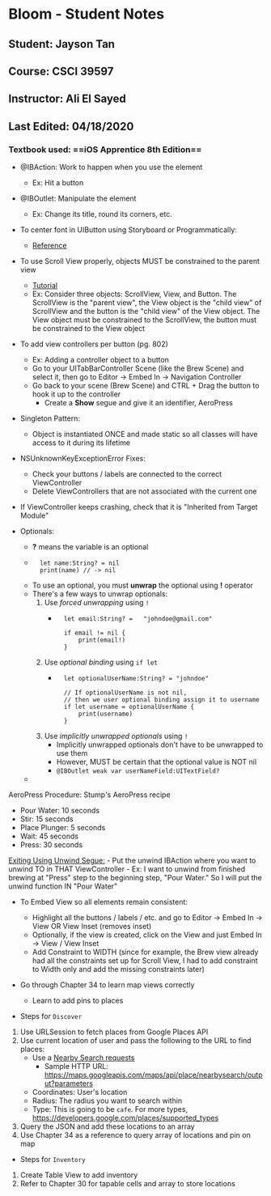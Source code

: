 # Bloom - Student Notes 

## Student: Jayson Tan
## Course: CSCI 39597
## Instructor: Ali El Sayed
## Last Edited: 04/18/2020

### Textbook used: ==**iOS Apprentice 8th Edition**==

- @IBAction: Work to happen when you use the element
    - Ex: Hit a button

- @IBOutlet: Manipulate the element
    - Ex: Change its title, round its corners, etc.

- To center font in UIButton using Storyboard or Programmatically:
    - [Reference](https://stackoverflow.com/questions/30679370/swift-uibutton-with-two-lines-of-text)
    
- To use Scroll View properly, objects MUST be constrained to the parent view
    - [Tutorial](https://medium.com/@pradeep_chauhan/how-to-configure-a-uiscrollview-with-auto-layout-in-interface-builder-218dcb4022d7)
    - Ex: Consider three objects: ScrollView, View, and Button. The ScrollView is the "parent view",
        the View object is the "child view" of ScrollView and the button is the "child view" of
        the View object. The View object must be constrained to the ScrollView, the button must
        be constrained to the View object
        
- To add view controllers per button (pg. 802)
    - Ex: Adding a controller object to a button
    - Go to your UITabBarController Scene (like the Brew Scene) and select it, then go to Editor -> Embed In -> Navigation Controller
    - Go back to your scene (Brew Scene) and CTRL + Drag the button to hook it up to the controller
        - Create a **Show** segue and give it an identifier, AeroPress

- Singleton Pattern: 
    - Object is instantiated ONCE and made static so all classes will have access to it during its lifetime

- NSUnknownKeyExceptionError Fixes:
    - Check your buttons / labels are connected to the correct ViewController
    - Delete ViewControllers that are not associated with the current one

- If ViewController keeps crashing, check that it is "Inherited from Target Module"

- Optionals:
    - **?** means the variable is an optional
    - ```
        let name:String? = nil
        print(name) // -> nil
        ```
    - To use an optional, you must **unwrap** the optional using **!** operator
    - There's a few ways to unwrap optionals: 
        1. Use *forced unwrapping* using `!` 
            - ```
                let email:String? =   "johndoe@gmail.com"
                
                if email != nil {
                    print(email!)
                }
                ```
        2. Use *optional binding* using `if let`
            - ```
                let optionalUserName:String? = "johndoe"
                
                // If optionalUserName is not nil, 
                // then we user optional binding assign it to username
                if let username = optionalUserName {
                    print(username)
                }
                ```
        3. Use *implicitly unwrapped optionals* using `!`
            - Implicitly unwrapped optionals don't have to be unwrapped to use them
            - However, MUST be certain that the optional value is NOT nil
            - `@IBOutlet weak var userNameField:UITextField?`
    -  

AeroPress Procedure:
Stump's AeroPress recipe
- Pour Water: 10 seconds
- Stir: 15 seconds
- Place Plunger: 5 seconds
- Wait: 45 seconds
- Press: 30 seconds


[Exiting Using Unwind Segue:](https://stackoverflow.com/questions/30052587/how-can-i-go-back-to-the-initial-view-controller-in-swift)
    - Put the unwind IBAction where you want to unwind TO in THAT ViewController 
    - Ex: I want to unwind from finished brewing at "Press" step to the beginning step, "Pour Water." So I will put the unwind function IN "Pour Water"

- To Embed View so all elements remain consistent:
    - Highlight all the buttons / labels / etc. and go to Editor -> Embed In -> View OR View Inset (removes inset) 
    - Optionally, if the view is created, click on the View and just Embed In -> View / View Inset
    - Add Constraint to WIDTH (since for example, the Brew view already had all the constraints set up for Scroll View, I had to add constraint to Width only and add the missing constraints later)

- Go through Chapter 34 to learn map views correctly
    - Learn to add pins to places

- Steps for `Discover`
1. Use URLSession to fetch places from Google Places API
2. Use current location of user and pass the following to the URL to find places:
    - Use a [Nearby Search requests](https://developers.google.com/places/web-service/search#PlaceSearchRequests)
        - Sample HTTP URL: <https://maps.googleapis.com/maps/api/place/nearbysearch/output?parameters>
    - Coordinates: User's location
    - Radius: The radius you want to search within
    - Type: This is going to be `cafe`. For more types, <https://developers.google.com/places/supported_types>
3. Query the JSON and add these locations to an array
4. Use Chapter 34 as a reference to query array of locations and pin on map

- Steps for `Inventory`
1. Create Table View to add inventory
2. Refer to Chapter 30 for tapable cells and array to store locations

